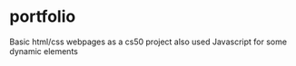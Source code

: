 # portfolio
Basic html/css webpages as a cs50 project also used
Javascript for some dynamic elements

